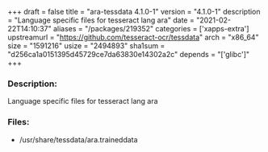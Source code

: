 +++
draft = false
title = "ara-tessdata 4.1.0-1"
version = "4.1.0-1"
description = "Language specific files for tesseract lang ara"
date = "2021-02-22T14:10:37"
aliases = "/packages/219352"
categories = ['xapps-extra']
upstreamurl = "https://github.com/tesseract-ocr/tessdata"
arch = "x86_64"
size = "1591216"
usize = "2494893"
sha1sum = "d256ca1a0151395d45729ce7da63830e14302a2c"
depends = "['glibc']"
+++
### Description: 
Language specific files for tesseract lang ara

### Files: 
* /usr/share/tessdata/ara.traineddata
